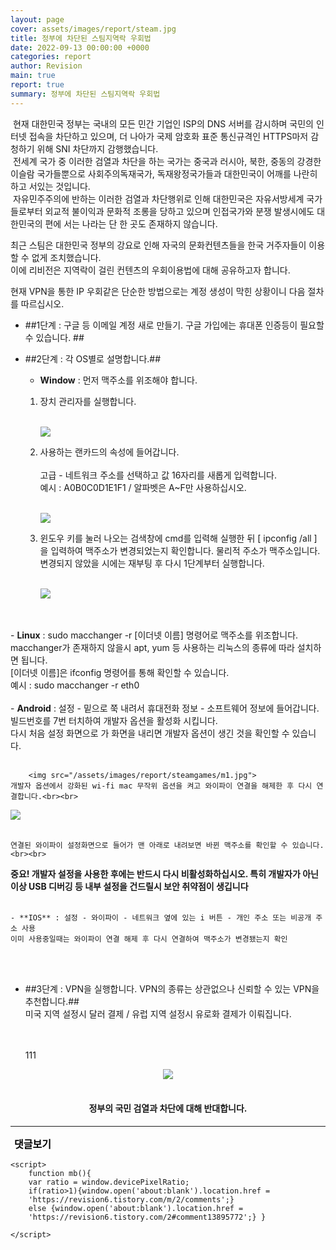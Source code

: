 ```yaml
---
layout: page
cover: assets/images/report/steam.jpg
title: 정부에 차단된 스팀지역락 우회법
date: 2022-09-13 00:00:00 +0000
categories: report
author: Revision
main: true
report: true
summary: 정부에 차단된 스팀지역락 우회법
---
```





  &nbsp;현재 대한민국 정부는 국내의 모든 민간 기업인 ISP의 DNS 서버를 감시하며 국민의 인터넷 접속을 차단하고 있으며, 더 나아가 국제 암호화 표준 통신규격인 HTTPS마저 감청하기 위해 SNI 차단까지 감행했습니다.<br>
 &nbsp;전세계 국가 중 이러한 검열과 차단을 하는 국가는 중국과 러시아, 북한, 중동의 강경한 이슬람 국가들뿐으로 사회주의독재국가, 독재왕정국가들과 대한민국이 어깨를 나란히 하고 서있는 것입니다.<br>
 &nbsp;자유민주주의에 반하는 이러한 검열과 차단행위로 인해 대한민국은 자유서방세계 국가들로부터 외교적 불이익과 문화적 조롱을 당하고 있으며 인접국가와 분쟁 발생시에도 대한민국의 편에 서는 나라는 단 한 곳도 존재하지 않습니다.
    
 최근 스팀은 대한민국 정부의 강요로 인해 자국의 문화컨텐츠들을 한국 거주자들이 이용할 수 없게 조치했습니다.<br>
 이에 리비전은 지역락이 걸린 컨텐츠의 우회이용법에 대해 공유하고자 합니다.

 현재 VPN을 통한 IP 우회같은 단순한 방법으로는 계정 생성이 막힌 상황이니 다음 절차를 따르십시오. 
        
- ##1단계 : 구글 등 이메일 계정 새로 만들기. 구글 가입에는 휴대폰 인증등이 필요할 수 있습니다. ##

- ##2단계 : 각 OS별로 설명합니다.##
 
    - **Window** : 먼저 맥주소를 위조해야 합니다.
       
    1. 장치 관리자를 실행합니다. <br><br>

       <img src="/assets/images/report/steamgames/1.jpg">
       
    2. 사용하는 랜카드의 속성에 들어갑니다.<br><br>
       고급 - 네트워크 주소를 선택하고 값 16자리를 새롭게 입력합니다.<br>
       예시 : A0B0C0D1E1F1 / 알파벳은 A~F만 사용하십시오.<br><br>

       <img src="/assets/images/report/steamgames/2.jpg">  


    3. 윈도우 키를 눌러 나오는 검색창에 cmd를 입력해 실행한 뒤 [ ipconfig /all ] 을 입력하여 맥주소가 변경되었는지 확인합니다.
        물리적 주소가 맥주소입니다. 변경되지 않았을 시에는 재부팅 후 다시 1단계부터 실행합니다. <br><br>

        <img src="/assets/images/report/steamgames/3.jpg">

 <br><br>
    - **Linux** : sudo macchanger -r [이더넷 이름] 명령어로 맥주소를 위조합니다.<br>
    macchanger가 존재하지 않을시 apt, yum 등 사용하는 리눅스의 종류에 따라 설치하면 됩니다. <br>
    [이더넷 이름]은 ifconfig 명령어를 통해 확인할 수 있습니다.<br>
    예시 : sudo macchanger -r eth0
<br><br>
    - **Android** : 설정 - 밑으로 쭉 내려서 휴대전화 정보 - 소프트웨어 정보에 들어갑니다.<br>
    빌드번호를 7번 터치하여 개발자 옵션을 활성화 시킵니다.<br>
    다시 처음 설정 화면으로 가 화면을 내리면 개발자 옵션이 생긴 것을 확인할 수 있습니다.<br><br>

        <img src="/assets/images/report/steamgames/m1.jpg">
    개발자 옵션에서 강화된 wi-fi mac 무작위 옵션을 켜고 와이파이 연결을 해제한 후 다시 연결합니다.<br><br>

<img src="/assets/images/report/steamgames/m2.jpg"><br><br>

    연결된 와이파이 설정화면으로 들어가 맨 아래로 내려보면 바뀐 맥주소를 확인할 수 있습니다.<br><br>

  **중요! 개발자 설정을 사용한 후에는 반드시 다시 비활성화하십시오. 특히 개발자가 아닌 이상 USB 디버깅 등 내부 설정을 건드릴시 보안 취약점이 생깁니다**
<br><br>

    - **IOS** : 설정 - 와이파이 - 네트워크 옆에 있는 i 버튼 - 개인 주소 또는 비공개 주소 사용
    이미 사용중일때는 와이파이 연결 해제 후 다시 연결하여 맥주소가 변경됐는지 확인
     
<br><br>


      
- ##3단계 : VPN을 실행합니다. VPN의 종류는 상관없으나 신뢰할 수 있는 VPN을 추천합니다.## <br>
미국 지역 설정시 달러 결제 / 유럽 지역 설정시 유로화 결제가 이뤄집니다.

    <br><br>
111



<html>
<head>
 <style> .pic:hover {
   color: forestgreen;} </style>
<center>
<img src="/assets/images/report/steam.jpg"> 
<br><br>
<h4> 정부의 국민 검열과 차단에 대해 반대합니다. </h4> </center>

</head>

<body>
    <hr />
    <input type="button" style="background-color:transparent; border:none; cursor:pointer;
 font-size:16px; font-weight:bold; font-family:NanumSquareRoundB; " class="pic"
           value="댓글보기" onclick="mb();">
    <br>
    <script src="https://utteranc.es/client.js"
            repo="Revisionsix/reply"
            issue-term="pathname"
            theme="github-dark"
            crossorigin="anonymous"
            async>
    </script>

    <script>
        function mb(){
        var ratio = window.devicePixelRatio;
        if(ratio>1){window.open('about:blank').location.href =
        'https://revision6.tistory.com/m/2/comments';}
        else {window.open('about:blank').location.href =
        'https://revision6.tistory.com/2#comment13895772';} }

    </script>




</body>
</html>